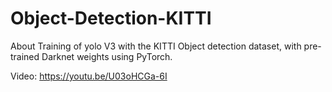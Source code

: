 # Object-Detection-KITTI
About
Training of yolo V3 with the KITTI Object detection dataset, with pre-trained Darknet weights using PyTorch. 

Video: https://youtu.be/U03oHCGa-6I

